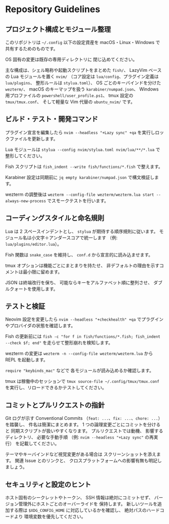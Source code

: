 # Repository Guidelines

## プロジェクト構成とモジュール整理

このリポジトリは `~/.config` 以下の設定資産を macOS・Linux・Windows で共有するためのものです。

OS 固有の変更は既存の専用ディレクトリに 閉じ込めてください。

主な構成は、シェル略称や起動スクリプトをまとめた `fish/`、 LazyVim ベースの Lua モジュールを置く `nvim/` （コア設定は `lua/config`、プラグイン定義は `lua/plugins`、 整形ルールは `stylua.toml`）、 OS ごとのキーバインドを分けた `wezterm/`、 macOS のキーマップを扱う `karabiner/numpad.json`、 Windows 用プロファイルの `powershell/user_profile.ps1`、 tmux 設定の `tmux/tmux.conf`、 そして軽量な Vim 代替の `ubuntu_nvim/` です。

## ビルド・テスト・開発コマンド

プラグイン宣言を編集したら `nvim --headless "+Lazy sync" +qa` を実行しロックファイルを更新します。

Lua モジュールは `stylua --config nvim/stylua.toml nvim/lua/**/*.lua` で整形してください。

Fish スクリプトは `fish_indent --write fish/functions/*.fish` で整えます。

Karabiner 設定は同期前に `jq empty karabiner/numpad.json` で構文検証します。

wezterm の調整後は `wezterm --config-file wezterm/wezterm.lua start --always-new-process` でスモークテストを行います。

## コーディングスタイルと命名規則

Lua は 2 スペースインデントとし、 `stylua` が期待する順序規則に従います。
モジュール名は小文字＋アンダースコアで統一します （例: `lua/plugins/editor.lua`）。

Fish 関数は `snake_case` を維持し、 `conf.d` から宣言的に読み込ませます。

tmux オプションは機能ごとにまとまりを持たせ、 非デフォルトの理由を示すコメントは最小限に留めます。

JSON は終端改行を保ち、 可能ならキーをアルファベット順に整列させ、 ダブルクォートを使用します。

## テストと検証

Neovim 設定を変更したら `nvim --headless "+checkhealth" +qa` でプラグインやプロバイダの状態を確認します。

Fish の更新前には `fish -c "for f in fish/functions/*.fish; fish_indent --check $f; end"` を走らせて整形崩れを検知します。

wezterm の変更は `wezterm -n --config-file wezterm/wezterm.lua` から REPL を起動します。

`require "keybinds_mac"` などで 各モジュールが読み込めるか確認します。

tmux は稼働中のセッションで `tmux source-file ~/.config/tmux/tmux.conf` を実行し、リロードできるかテストしてください。

## コミットとプルリクエストの指針

Git ログが示す Conventional Commits （`feat: ...`、`fix: ...`、`chore: ...`）を踏襲し、 件名は簡潔にまとめます。
1 つの論理変更ごとにコミットを分けると 同期スクリプトが扱いやすくなります。
プルリクエストでは動機、 影響するディレクトリ、 必要な手動手順 （例: `nvim --headless "+Lazy sync"` の再実行） を記載してください。

テーマやキーバインドなど視覚変更がある場合は スクリーンショットを添えます。 関連 Issue とのリンクと、 クロスプラットフォームへの影響有無も明記しましょう。

## セキュリティと設定のヒント

ホスト固有のシークレットやトークン、 SSH 情報は絶対にコミットせず、 バージョン管理外にホストごとのオーバーライドを 保持します。
新しいツールを追加する際は `$XDG_CONFIG_HOME` に対応しているかを確認し、 絶対パスのハードコードより 環境変数を優先してください。
